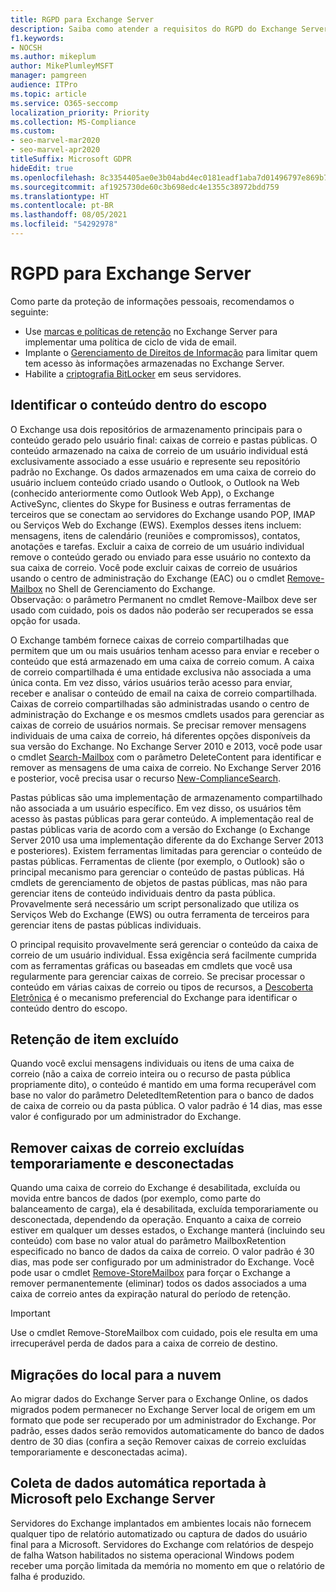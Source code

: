 ```yaml
---
title: RGPD para Exchange Server
description: Saiba como atender a requisitos do RGPD do Exchange Server local, como retenção de item excluído e coleta automática de dados.
f1.keywords:
- NOCSH
ms.author: mikeplum
author: MikePlumleyMSFT
manager: pamgreen
audience: ITPro
ms.topic: article
ms.service: O365-seccomp
localization_priority: Priority
ms.collection: MS-Compliance
ms.custom:
- seo-marvel-mar2020
- seo-marvel-apr2020
titleSuffix: Microsoft GDPR
hideEdit: true
ms.openlocfilehash: 8c3354405ae0e3b04abd4ec0181eadf1aba7d01496797e869b7d51e4defba472
ms.sourcegitcommit: af1925730de60c3b698edc4e1355c38972bdd759
ms.translationtype: HT
ms.contentlocale: pt-BR
ms.lasthandoff: 08/05/2021
ms.locfileid: "54292978"
---
```

# <a name="gdpr-for-exchange-server"></a>RGPD para Exchange Server

Como parte da proteção de informações pessoais, recomendamos o seguinte:

- Use [marcas e políticas de retenção](https://technet.microsoft.com/library/dd297955(v=exchg.160).aspx) no Exchange Server para implementar uma política de ciclo de vida de email.
- Implante o [Gerenciamento de Direitos de Informação](https://technet.microsoft.com/library/dd638140(v=exchg.160).aspx) para limitar quem tem acesso às informações armazenadas no Exchange Server.
- Habilite a [criptografia BitLocker](https://blogs.technet.microsoft.com/exchange/2015/10/20/enabling-bitlocker-on-exchange-servers/) em seus servidores.

## <a name="identifying-in-scope-content"></a>Identificar o conteúdo dentro do escopo

O Exchange usa dois repositórios de armazenamento principais para o conteúdo gerado pelo usuário final: caixas de correio e pastas públicas. O conteúdo armazenado na caixa de correio de um usuário individual está exclusivamente associado a esse usuário e represente seu repositório padrão no Exchange. Os dados armazenados em uma caixa de correio do usuário incluem conteúdo criado usando o Outlook, o Outlook na Web (conhecido anteriormente como Outlook Web App), o Exchange ActiveSync, clientes do Skype for Business e outras ferramentas de terceiros que se conectam ao servidores do Exchange usando POP, IMAP ou Serviços Web do Exchange (EWS). Exemplos desses itens incluem: mensagens, itens de calendário (reuniões e compromissos), contatos, anotações e tarefas. Excluir a caixa de correio de um usuário individual remove o conteúdo gerado ou enviado para esse usuário no contexto da sua caixa de correio. Você pode excluir caixas de correio de usuários usando o centro de administração do Exchange (EAC) ou o cmdlet [Remove-Mailbox](/powershell/module/exchange/remove-mailbox) no Shell de Gerenciamento do Exchange.\
Observação: o parâmetro Permanent no cmdlet Remove-Mailbox deve ser usado com cuidado, pois os dados não poderão ser recuperados se essa opção for usada.

O Exchange também fornece caixas de correio compartilhadas que permitem que um ou mais usuários tenham acesso para enviar e receber o conteúdo que está armazenado em uma caixa de correio comum. A caixa de correio compartilhada é uma entidade exclusiva não associada a uma única conta. Em vez disso, vários usuários terão acesso para enviar, receber e analisar o conteúdo de email na caixa de correio compartilhada. Caixas de correio compartilhadas são administradas usando o centro de administração do Exchange e os mesmos cmdlets usados para gerenciar as caixas de correio de usuários normais. Se precisar remover mensagens individuais de uma caixa de correio, há diferentes opções disponíveis da sua versão do Exchange. No Exchange Server 2010 e 2013, você pode usar o cmdlet [Search-Mailbox](/powershell/module/exchange/search-mailbox) com o parâmetro DeleteContent para identificar e remover as mensagens de uma caixa de correio. No Exchange Server 2016 e posterior, você precisa usar o recurso [New-ComplianceSearch](https://technet.microsoft.com/library/ff459253(v=exchg.160).aspx).

Pastas públicas são uma implementação de armazenamento compartilhado não associada a um usuário específico. Em vez disso, os usuários têm acesso às pastas públicas para gerar conteúdo. A implementação real de pastas públicas varia de acordo com a versão do Exchange (o Exchange Server 2010 usa uma implementação diferente da do Exchange Server 2013 e posteriores). Existem ferramentas limitadas para gerenciar o conteúdo de pastas públicas. Ferramentas de cliente (por exemplo, o Outlook) são o principal mecanismo para gerenciar o conteúdo de pastas públicas. Há cmdlets de gerenciamento de objetos de pastas públicas, mas não para gerenciar itens de conteúdo individuais dentro da pasta pública. Provavelmente será necessário um script personalizado que utiliza os Serviços Web do Exchange (EWS) ou outra ferramenta de terceiros para gerenciar itens de pastas públicas individuais.

O principal requisito provavelmente será gerenciar o conteúdo da caixa de correio de um usuário individual. Essa exigência será facilmente cumprida com as ferramentas gráficas ou baseadas em cmdlets que você usa regularmente para gerenciar caixas de correio. Se precisar processar o conteúdo em várias caixas de correio ou tipos de recursos, a [Descoberta Eletrônica](https://technet.microsoft.com/library/dd298021(v=exchg.160).aspx) é o mecanismo preferencial do Exchange para identificar o conteúdo dentro do escopo.

## <a name="deleted-item-retention"></a>Retenção de item excluído

Quando você exclui mensagens individuais ou itens de uma caixa de correio (não a caixa de correio inteira ou o recurso de pasta pública propriamente dito), o conteúdo é mantido em uma forma recuperável com base no valor do parâmetro DeletedItemRetention para o banco de dados de caixa de correio ou da pasta pública. O valor padrão é 14 dias, mas esse valor é configurado por um administrador do Exchange.

## <a name="removing-soft-deleted-and-disconnected-mailboxes"></a>Remover caixas de correio excluídas temporariamente e desconectadas

Quando uma caixa de correio do Exchange é desabilitada, excluída ou movida entre bancos de dados (por exemplo, como parte do balanceamento de carga), ela é desabilitada, excluída temporariamente ou desconectada, dependendo da operação. Enquanto a caixa de correio estiver em qualquer um desses estados, o Exchange manterá (incluindo seu conteúdo) com base no valor atual do parâmetro MailboxRetention especificado no banco de dados da caixa de correio. O valor padrão é 30 dias, mas pode ser configurado por um administrador do Exchange. Você pode usar o cmdlet [Remove-StoreMailbox](/powershell/module/exchange/remove-storemailbox) para forçar o Exchange a remover permanentemente (eliminar) todos os dados associados a uma caixa de correio antes da expiração natural do período de retenção.

> [!IMPORTANT]
> Use o cmdlet Remove-StoreMailbox com cuidado, pois ele resulta em uma irrecuperável perda de dados para a caixa de correio de destino. 

## <a name="on-prem-to-cloud-migrations"></a>Migrações do local para a nuvem

Ao migrar dados do Exchange Server para o Exchange Online, os dados migrados podem permanecer no Exchange Server local de origem em um formato que pode ser recuperado por um administrador do Exchange. Por padrão, esses dados serão removidos automaticamente do banco de dados dentro de 30 dias (confira a seção Remover caixas de correio excluídas temporariamente e desconectadas acima).

## <a name="automatic-data-collection-reported-to-microsoft-by-exchange-server"></a>Coleta de dados automática reportada à Microsoft pelo Exchange Server

Servidores do Exchange implantados em ambientes locais não fornecem qualquer tipo de relatório automatizado ou captura de dados do usuário final para a Microsoft. Servidores do Exchange com relatórios de despejo de falha Watson habilitados no sistema operacional Windows podem receber uma porção limitada da memória no momento em que o relatório de falha é produzido.
